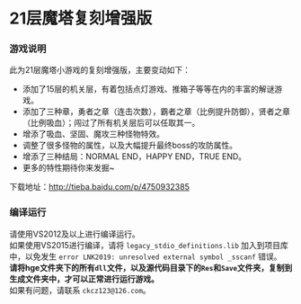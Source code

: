 21层魔塔复刻增强版 
================

### 游戏说明
此为21层魔塔小游戏的复刻增强版，主要变动如下：

  * 添加了15层的机关层，有着包括点灯游戏、推箱子等等在内的丰富的解谜游戏。
  * 添加了三种章，勇者之章（连击次数），霸者之章（比例提升防御），贤者之章（比例吸血）；闯过了所有机关层后可以任取其一。
  * 增添了吸血、坚固、魔攻三种怪物特效。
  * 调整了很多怪物的属性，以及大幅提升最终boss的攻防属性。
  * 增添了三种结局：NORMAL END，HAPPY END，TRUE END。
  * 更多的特性期待你来发掘~

下载地址：http://tieba.baidu.com/p/4750932385

### 编译运行

请使用VS2012及以上进行编译运行。  
如果使用VS2015进行编译，请将 `legacy_stdio_definitions.lib` 加入到项目库中，以免发生 `error LNK2019: unresolved external symbol _sscanf` 错误。  
**请将hge文件夹下的所有`dll`文件，以及源代码目录下的`Res`和`Save`文件夹，复制到生成文件夹中，才可以正常进行运行游戏。**   
如果有问题，请联系 `ckcz123@126.com`。  
